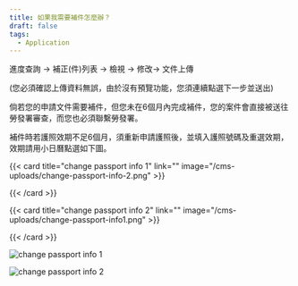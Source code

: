 ```yaml
---
title: 如果我需要補件怎麼辦？
draft: false
tags:
  - Application
---
```

進度查詢 → 補正(件)列表 → 檢視 → 修改→ 文件上傳

(您必須確認上傳資料無誤，由於沒有預覽功能，您須連續點選下一步並送出)

倘若您的申請文件需要補件，但您未在6個月內完成補件，您的案件會直接被送往勞發署審查，而您也必須聯繫勞發署。

補件時若護照效期不足6個月，須重新申請護照後，並填入護照號碼及重選效期，效期請用小日曆點選如下圖。

{{< card title="change passport info 1" link="" image="/cms-uploads/change-passport-info-2.png" >}}

{{< /card >}}



{{< card title="change passport info 2" link="" image="/cms-uploads/change-passport-info1.png" >}}

{{< /card >}}

![change passport info 1](/cms-uploads/change-passport-info-2.png "change passport info 1")

![change passport info 2](/cms-uploads/change-passport-info1.png "change passport info 2")